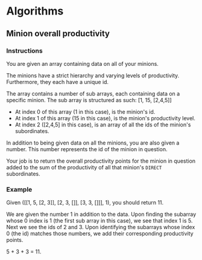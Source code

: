 # Algorithms

## Minion overall productivity

### Instructions

You are given an array containing data on all of your minions.

The minions have a strict hierarchy and varying levels of productivity. Furthermore, they each have a unique id.

The array contains a number of sub arrays, each containing data on a specific minion. The sub array is structured as such:
[1, 15, [2,4,5]]
- At index 0 of this array (1 in this case), is the minion's id.
- At index 1 of this array (15 in this case), is the minion's productivity level.
- At index 2 ([2,4,5] in this case), is an array of all the ids of the minion's subordinates.

In addition to being given data on all the minions, you are also given a number. This number represents the id of the minion in question.

Your job is to return the overall productivity points for the minion in question added to the sum of the productivity of all that minion's `DIRECT` subordinates.


### Example
Given ([[1, 5, [2, 3]], [2, 3, []], [3, 3, []]], 1), you should return 11.

We are given the number 1 in addition to the data. Upon finding the subarray whose 0 index is 1 (the first sub array in this case), we see that index 1 is 5. Next we see the ids of 2 and 3. Upon identifying the subarrays whose index 0 (the id) matches those numbers, we add their corresponding productivity points.

5 + 3 + 3 = 11.